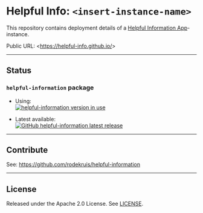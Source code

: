 # Helpful Info: `<insert-instance-name>`

This repository contains deployment details of a [Helpful Information App](https://github.com/rodekruis/helpful-information)-instance.

Public URL: <https://helpful-info.github.io/<insert-instance-name>> 

---

## Status

### `helpful-information` package

- Using:  
  [![helpful-information version in use](https://img.shields.io/github/package-json/dependency-version/helpful-info/template/helpful-information?style=flat-square&logo=github)](.package.json#L7)

- Latest available:  
  [![GitHub helpful-information latest release](https://img.shields.io/github/v/release/rodekruis/helpful-information?display_name=tag&label=helpful-information%20release&logo=github)](https://github.com/rodekruis/helpful-information/releases)

---

## Contribute

See: <https://github.com/rodekruis/helpful-information>

---

## License

Released under the Apache 2.0 License. See [LICENSE](./LICENSE).
